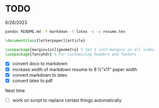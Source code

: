 # TODO

6/26/2023

```bash
pandoc README.md -f markdown -t latex -s -o resume.tex
```

```tex
\documentclass[letterpaper]{article}

\usepackage[margin=1in]{geometry} % Set 1 inch margins on all sides
\usepackage{fancyhdr} % For customizing headers and footers
```

- [x] convert docx to markdown
- [x] increase width of markdown resume to 8 &frac12;"x11" paper width
- [x] convert markdown to latex
- [x] convert latex to pdf

Next time
- [ ] work on script to replace certain things automatically
